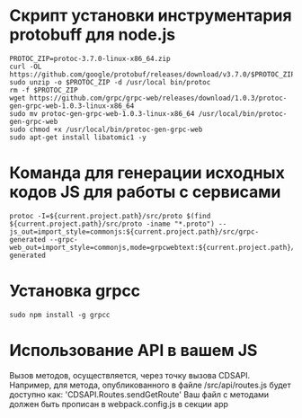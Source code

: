 Скрипт установки инструментария protobuff для node.js
=====================================================

    PROTOC_ZIP=protoc-3.7.0-linux-x86_64.zip
    curl -OL https://github.com/google/protobuf/releases/download/v3.7.0/$PROTOC_ZIP
    sudo unzip -o $PROTOC_ZIP -d /usr/local bin/protoc
    rm -f $PROTOC_ZIP
    wget https://github.com/grpc/grpc-web/releases/download/1.0.3/protoc-gen-grpc-web-1.0.3-linux-x86_64
    sudo mv protoc-gen-grpc-web-1.0.3-linux-x86_64 /usr/local/bin/protoc-gen-grpc-web
    sudo chmod +x /usr/local/bin/protoc-gen-grpc-web
    sudo apt-get install libatomic1 -y


Команда для генерации исходных кодов JS для работы с сервисами
==============================================================

    protoc -I=${current.project.path}/src/proto $(find ${current.project.path}/src/proto -iname "*.proto") --js_out=import_style=commonjs:${current.project.path}/src/grpc-generated --grpc-web_out=import_style=commonjs,mode=grpcwebtext:${current.project.path}/src/grpc-generated

Установка grpcc
===============
    sudo npm install -g grpcc

Использование API в вашем JS
============================

Вызов методов, осуществляется, через точку вызова CDSAPI. Например, для метода, опубликованного в файле /src/api/routes.js будет доступно как: 'CDSAPI.Routes.sendGetRoute'
Ваш файл с методами должен быть прописан в webpack.config.js в секции app